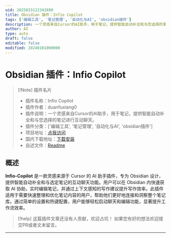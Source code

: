 ```yaml
---
uid: 2025033122342690
title: Obsidian 插件：Infio Copilot
tags: ['编辑工具', '笔记管理', '自动化与AI', 'obsidian插件']
description: 一个灵感来自Cursor的AI助手，用于笔记，提供智能自动补全和与您选择的笔记进行互动聊天。
author: AI
type: auto
draft: false
editable: false
modified: 20240101000000
---
```


# Obsidian 插件：Infio Copilot

> [!Note] 插件名片
> - 插件名称：Infio Copilot
> - 插件作者：duanfuxiang0
> - 插件说明：一个灵感来自Cursor的AI助手，用于笔记，提供智能自动补全和与您选择的笔记进行互动聊天。
> - 插件分类：['编辑工具', '笔记管理', '自动化与AI', 'obsidian插件']
> - 项目地址：[点我访问](https://github.com/infiolab/infio-copilot)
> - 国内下载地址：[下载安装](https://pkmer.cn/products/plugin/pluginMarket/?infio-copilot)
> - 自述文件：[Readme](https://ghproxy.net/https://raw.githubusercontent.com/infiolab/infio-copilot/master/README.md)



## 概述

**Infio-Copilot** 是一款灵感来源于 Cursor 的 AI 助手插件，专为 Obsidian 设计，提供智能自动补全和与选定笔记的互动聊天功能。用户可以在 Obsidian 内快速获取 AI 协助，实时编辑笔记，并通过上下文感知的写作建议提升写作效率。此插件适用于需要快速整理和优化笔记内容的用户，帮助他们更好地连接和洞察整个笔记库。通过简单的设置和热键配置，用户能够轻松启动聊天和编辑功能，显著提升工作流效率。


> [!help] 
> 这篇插件文章还没有人贡献，欢迎占坑！
> 如果您有好的想法欢迎提交PR或者文末留言。
> 

---



